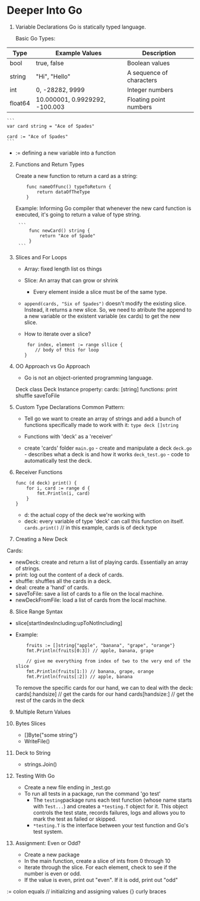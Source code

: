 # Deeper Into Go

1. Variable Declarations
    Go is statically typed language.

    Basic Go Types:

| Type     | Example Values                  | Description                  |
|----------|---------------------------------|------------------------------|
| bool     | true, false                     | Boolean values               |
| string   | "Hi", "Hello"                   | A sequence of characters     |
| int      | 0, -28282, 9999                 | Integer numbers              |
| float64  | 10.000001, 0.9929292, -100.003  | Floating point numbers       |

    ```
    var card string = "Ace of Spades"

    card := "Ace of Spades"
    ```
- := defining a new variable into a function

2. Functions and Return Types

    Create a new function to return a card as a string:
    ```
        func nameOfFunc() typeToReturn {
            return dataOfTheType
        }
    ``` 

    Example:
        Informing Go compiler that whenever the new card function is executed, it's going to return a value of type string.
        
        ``` 
            func newCard() string {
                return "Ace of Spade"
            }
        ```

3. Slices and For Loops
    - Array: fixed length list os things
    - Slice: An array that can grow or shrink
        - Every element inside a slice must be of the same type.
    
    - `append(cards, "Six of Spades")` doesn't modify the existing slice. Instead, it returns a new slice. So, we need to atribute the append to a new variable or the existent variable (ex cards) to get the new slice.

    - How to iterate over a slice?
        ```
         for index, element := range sllice {
            // body of this for loop
        } 
        ```

4. OO Approach vs Go Approach
    - Go is not an object-oriented programming language.

    Deck class 
        Deck Instance
            property:
                cards: [string]
            functions:
                print
                shuffle
                saveToFile
    
5. Custom Type Declarations
    Common Pattern:
    - Tell go we want to create an array of strings and add a bunch of functions specifically made to work with it:
            `type deck []string`
    - Functions with 'deck' as a 'receiver'
    
    - create 'cards' folder
        `main.go` - create and manipulate a deck
        `deck.go` - describes what a deck is and how it works
        `deck_test.go` - code to automatically test the deck.

6. Receiver Functions

    ```
    func (d deck) print() {
        for i, card := range d {
            fmt.Println(i, card)
        }
    }
    ```
    - d: the actual copy of the deck we're working with
    - deck: every variable of type 'deck' can call this function on itself.
        `cards.print()` // in this example, cards is of deck type

7. Creating a New Deck

Cards:
- newDeck: create and return a list of playing cards. Essentially an array of strings.
- print: log out the content of a deck of cards.
- shuffle: shuffles all the cards in a deck.
- deal: create a 'hand' of cards.
- saveToFile: save a list of cards to a file on the local machine.
- newDeckFromFile: load a list of cards from the local machine.

8. Slice Range Syntax

- slice[startIndexIncluding:upToNotIncluding]
- Example:

    ```
        fruits := []string{"apple", "banana", "grape", "orange"}
        fmt.Println(fruits[0:3]) // apple, banana, grape

        // give me everything from index of two to the very end of the slice
        fmt.Println(fruits[1:]) // banana, grape, orange
        fmt.Println(fruits[:2]) // apple, banana
    ```

    To remove the specific cards for our hand, we can to deal with the deck:
        cards[:handsize] // get the cards for our hand
        cards[handsize:] // get the rest of the cards in the deck

9. Multiple Return Values

10. Bytes Slices
    - []Byte{"some string"}
    - WriteFile()

11. Deck to String

    - strings.Join()

12. Testing With Go
    - Create a new file ending in _test.go
    - To run all tests in a package, run the command 'go test'
        - The `testing`package runs each test function (whose name starts with `Test...`) and creates a `*testing.T` object for it. This object controls the test state, records failures, logs and allows you to mark the test as failed or skipped.
        - `*testing.T` is the interface between your test function and Go's test system.

13. Assignment: Even or Odd?
    - Create a new package
    - In the main function, create a slice of ints from 0 through 10
    - Iterate through the slice. For each element, check to see if the number is even or odd.
    - If the value is even, print out "even". If it is odd, print out "odd"

:= colon equals // initializing and assigning values
{} curly braces